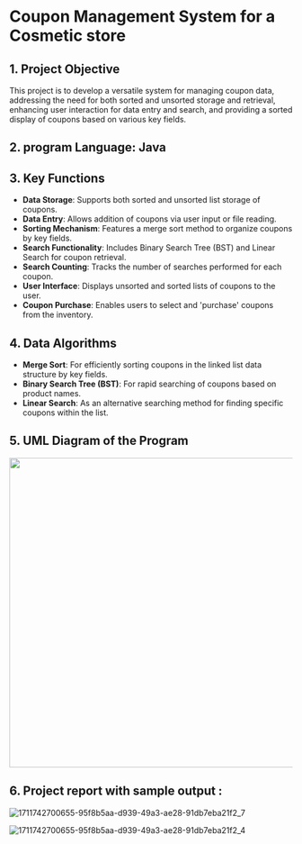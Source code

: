 # Coupon Management System for a Cosmetic store

## 1. Project Objective
   This project is to develop a versatile system for managing coupon data, addressing the need for both sorted and unsorted storage and retrieval, enhancing user interaction for data entry and search, and providing a sorted display of coupons based on various key fields.

## 2. program Language: Java

## 3. Key Functions
   - **Data Storage**: Supports both sorted and unsorted list storage of coupons.
   - **Data Entry**: Allows addition of coupons via user input or file reading.
   - **Sorting Mechanism**: Features a merge sort method to organize coupons by key fields.
   - **Search Functionality**: Includes Binary Search Tree (BST) and Linear Search for coupon retrieval.
   - **Search Counting**: Tracks the number of searches performed for each coupon.
   - **User Interface**: Displays unsorted and sorted lists of coupons to the user.
   - **Coupon Purchase**: Enables users to select and 'purchase' coupons from the inventory.
  
## 4. Data Algorithms
   - **Merge Sort**: For efficiently sorting coupons in the linked list data structure by key fields.
   - **Binary Search Tree (BST)**: For rapid searching of coupons based on product names.
   - **Linear Search**: As an alternative searching method for finding specific coupons within the list.

## 5. UML Diagram of the Program
   <img src="https://github.com/jennakwak/Coupon-Management-System/assets/159206625/de565896-0ba2-4e12-8753-6bc211c8c9d8" width="550">

## 6. Project report with sample output :    
![1711742700655-95f8b5aa-d939-49a3-ae28-91db7eba21f2_7](https://github.com/jennakwak/Coupon-Management-System/assets/159206625/d1cc657a-b61b-4d29-814b-ad810cb5994b)

![1711742700655-95f8b5aa-d939-49a3-ae28-91db7eba21f2_4](https://github.com/jennakwak/Coupon-Management-System/assets/159206625/15e19218-09ec-4da8-9f6a-3fcc8ce11fa1)
